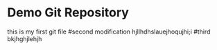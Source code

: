 # Demo Git Repository
this is my first git file
#second modification
hjllhdhslauejhoqujhi;i
#third
bkjhghjlehjh

